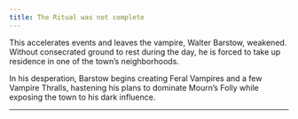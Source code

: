 ```yaml
---
title: The Ritual was not complete
---
```



This accelerates events and leaves the vampire, Walter Barstow, weakened. Without consecrated ground to rest during the day, he is forced to take up residence in one of the town’s neighborhoods. 

In his desperation, Barstow begins creating Feral Vampires and a few Vampire Thralls, hastening his plans to dominate Mourn’s Folly while exposing the town to his dark influence.

---
